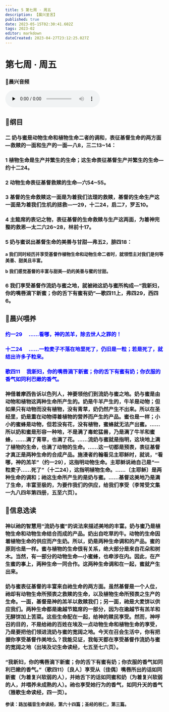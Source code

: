 ```yaml
---
title: 5 第七周 · 周五
description: 【晨兴圣言】
published: true
date: 2023-05-15T02:30:41.602Z
tags: 2023-02
editor: markdown
dateCreated: 2023-04-27T23:12:25.027Z
---
```


# 第七周 **·** 周五
### 🎵晨兴音频
<audio id="audio" controls="" preload="none">
      <source id="mp3" src="/2023-02/week7/week7day5.mp3">
</audio>

<!-- Google tag (gtag.js) -->
<script async src="https://www.googletagmanager.com/gtag/js?id=G-1P8709Z16T"></script>
<script>
  window.dataLayer = window.dataLayer || [];
  function gtag(){dataLayer.push(arguments);}
  gtag('js', new Date());

  gtag('config', 'G-1P8709Z16T');
</script>
## 📙纲目

### 二	奶与蜜是动物生命和植物生命二者的调和，表征基督生命的两方面—救赎的一面和生产的一面—八8，三二13~14：

### 1	植物生命是生产并繁生的生命；这生命表征基督生产并繁生的生命—约十二24。

### 2	动物生命表征基督救赎的生命—六54~55。

### 3	基督的生命救赎这一面是为着我们法理的救赎，基督的生命生产这一面是为着我们生机的拯救—一29，十二24，启二7，罗五10。

### 4	主筵席的表记之物，表征基督的生命救赎与生产这两面，为着神完整的救恩—太二六26~28，林前十17。

### 5	奶与蜜说出基督生命的美善与甘甜—弗五2，腓四18：

**a	我们同时经历并享受基督作植物生命和动物生命二者时，就领悟主对我们是何等美善、甜美且丰富。**

**b	我们感觉基督的丰富与甜美—奶的美善与蜜的甘甜。**

### 6	我们享受基督作流奶与蜜之地，就被祂这奶与蜜所构成—“我新妇，你的嘴唇滴下新蜜；你的舌下有蜜有奶”—歌四11上，弗四29，西四6。

## 📙晨兴喂养

### <font color=blue> **约一29&emsp; ……看哪，神的羔羊，除去世人之罪的！**</font>

### <font color=blue> **十二24&emsp; ……一粒麦子不落在地里死了，仍旧是一粒；若是死了，就结出许多子粒来。**</font>

### <font color=blue> **歌四11&emsp; 我新妇，你的嘴唇滴下新蜜；你的舌下有蜜有奶；你衣服的香气如同利巴嫩的香气。**</font>

### 神借着摩西告诉以色列人，神要领他们到流奶与蜜之地。奶与蜜是由动物和植物这两种生命所产生的。奶是牛羊产生的，牛羊是动物；但如果只有动物而没有植物，没有青草，奶仍然产生不出来。所以在圣经里，奶是重在动物得着植物的营养而产生的产品。蜜也是一样；小小的蜜蜂是动物，但若没有花，没有植物，蜜蜂就无法产出蜜。……所以奶和蜜是形容一种地，不是满了毒蛇猛兽，乃是满了牛羊和蜜蜂，……满了青草，也满了花。……流奶与蜜就是指明，这块地上满了植物的生命，也满了动物的生命。……这一切都是预表，表征基督才真正是两种生命的合成产品。施浸者约翰看见主耶稣时，就说，“看哪，神的羔羊”（约一29），这指明动物生命。主耶稣说祂自己是“一粒麦子……死了”（十二24），这指明植物生命。……〔主耶稣〕是两种生命的调和；祂这生命所产生的是奶与蜜。……基督这美地乃是满了生命，丰富至极的，为要作我们的供应，给我们享受（李常受文集一九八四年第四册，五至六页）。

## 📙信息选读

### 神以祂的智慧用“流奶与蜜”的说法来描述美地的丰富。奶与蜜乃是植物生命和动物生命结合而成的产品。奶出自吃草的牛。动物的生命因着植物生命的供应而产生奶。所以，奶是两种生命调和的产品。蜜的原则也是一样。蜜与植物的生命很有关系，绝大部分是来自花朵和树木。当然，有一部分的动物生命—小蜜蜂，也牵涉在内。因此，在产生蜜的事上，两种生命一同合作。这两种生命调和在一起，蜜就产生出来。

### 奶与蜜表征基督的丰富来自祂生命的两方面。虽然基督是一个人位，祂却有动物生命所预表之救赎的生命，以及植物生命所预表之生产的生命。一面，基督是神的羔羊以救赎我们；另一面，祂是大麦饼以供应我们。两种生命都是逾越节筵席的一部分，因为在逾越节有羔羊和无酵饼加上苦菜。这些生命配在一起，给神的赎民享受。然而，神呼召的目的，不是给祂的百姓在埃及一点动物生命和植物生命的享受，乃是要把他们领进流奶与蜜的宽阔之地。今天在召会生活中，你有把握你享受基督作美地么？我能见证，我每天都在享受基督作流奶与蜜的宽阔之地（出埃及记生命读经，七五至七六页）。

### “我新妇，你的嘴唇滴下新蜜；你的舌下有蜜有奶；你衣服的香气如同利巴嫩的香气。”（歌四11）〔良人〕享受从〔佳偶〕嘴唇所出的话如同新蜜（为着复兴软弱的人），并她舌下的话如同蜜和奶（为着复兴软弱的人，并喂养未成熟的人）。祂也享受她行为的香气，如同升天的香气（雅歌生命读经，四一页）。

**参读：路加福音生命读经，第六十四篇；圣经的核仁，第三篇。**